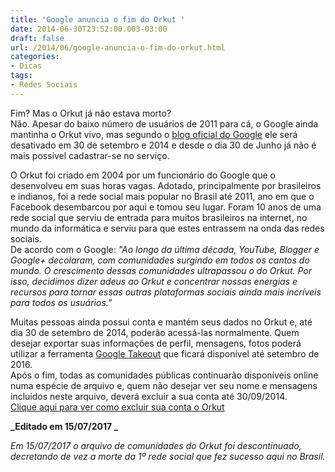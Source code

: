 ```yaml
---
title: 'Google anuncia o fim do Orkut '
date: 2014-06-30T23:52:00.003-03:00
draft: false
url: /2014/06/google-anuncia-o-fim-do-orkut.html
categories:
- Dicas
tags: 
- Redes Sociais
---
```


Fim? Mas o Orkut já não estava morto?  
Não. Apesar do baixo número de usuários de 2011 para cá, o Google ainda mantinha o Orkut vivo, mas segundo o [blog oficial do Google](http://googlebrasilblog.blogspot.com.br/2014/06/adeus-ao-orkut.html) ele será desativado em 30 de setembro e 2014 e desde o dia 30 de Junho já não é mais possível cadastrar-se no serviço.  
  
<!--more-->
  
O Orkut foi criado em 2004 por um funcionário do Google que o desenvolveu em suas horas vagas. Adotado, principalmente por brasileiros e indianos, foi a rede social mais popular no Brasil até 2011, ano em que o Facebook desembarcou por aqui e tomou seu lugar. Foram 10 anos de uma rede social que serviu de entrada para muitos brasileiros na internet, no mundo da informática e serviu para que estes entrassem na onda das redes sociais.  
De acordo com o Google: _"Ao longo da última década, YouTube, Blogger e Google+ decolaram, com comunidades surgindo em todos os cantos do mundo. O crescimento dessas comunidades ultrapassou o do Orkut. Por isso, decidimos dizer adeus ao Orkut e concentrar nossas energias e recursos para tornar essas outras plataformas sociais ainda mais incríveis para todos os usuários."_

Muitas pessoas ainda possui conta e mantém seus dados no Orkut e, até dia 30 de setembro de 2014, poderão acessá-las normalmente. Quem desejar exportar suas informações de perfil, mensagens, fotos poderá utilizar a ferramenta [Google Takeout](https://www.google.com/settings/takeout/custom/orkut) que ficará disponível até setembro de 2016.  
Após o fim, todas as comunidades públicas continuarão disponíveis online numa espécie de arquivo e, quem não desejar ver seu nome e mensagens incluídos neste arquivo, deverá excluir a sua conta até 30/09/2014.  
[Clique aqui para ver como excluir sua conta o Orkut](https://support.google.com/orkut/answer/11596?hl=pt-BR&ref_topic=1687783)  
  
**_Editado em 15/07/2017 _**

_Em 15/07/2017 o arquivo de comunidades do Orkut foi descontinuado, decretando de vez a morte da 1º rede social que fez sucesso aqui no Brasil._
